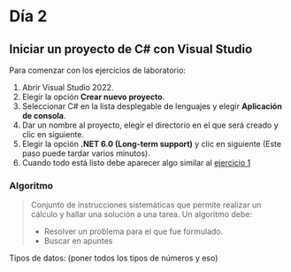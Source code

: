 # Día 2

## Iniciar un proyecto de C\# con Visual Studio

Para comenzar con los ejercicios de laboratorio:

1. Abrir Visual Studio 2022.
2. Elegir la opción <strong>Crear nuevo proyecto</strong>.
3. Seleccionar C# en la lista desplegable de lenguajes y elegir <strong>Aplicación de consola</strong>.
4. Dar un nombre al proyecto, elegir el directorio en el que será creado y clic en siguiente.
5. Elegir la opción <strong>.NET 6.0 (Long-term support)</strong> y clic en siguiente (Este paso puede tardar varios minutos).
6. Cuando todo está listo debe aparecer algo similar al [ejercicio 1](#ejercicio-1)

### **Algoritmo**

> Conjunto de instrucciones sistemáticas que permite realizar un cálculo y hallar una solución a una tarea.
>Un algoritmo debe:
>
> * Resolver un problema para el que fue formulado.
> * Buscar en apuntes

Tipos de datos: (poner todos los tipos de números y eso)
